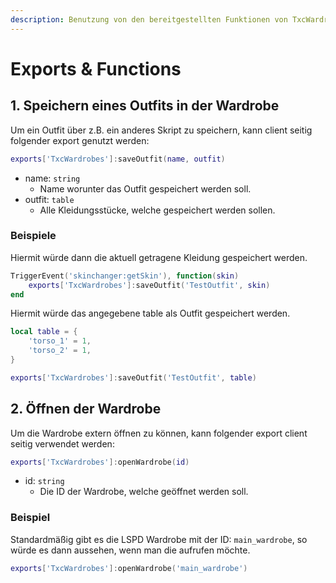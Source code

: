 ```yaml
---
description: Benutzung von den bereitgestellten Funktionen von TxcWardrobe.
---
```


# Exports & Functions

## 1. Speichern eines Outfits in der Wardrobe <a href="#saveoutfit" id="saveoutfit"></a>

Um ein Outfit über z.B. ein anderes Skript zu speichern, kann client seitig folgender export genutzt werden:

```lua
exports['TxcWardrobes']:saveOutfit(name, outfit)
```

* name: `string`
  * Name worunter das Outfit gespeichert werden soll.
* outfit: `table`
  * Alle Kleidungsstücke, welche gespeichert werden sollen.

### Beispiele

Hiermit würde dann die aktuell getragene Kleidung gespeichert werden.

```lua
TriggerEvent('skinchanger:getSkin'), function(skin)
    exports['TxcWardrobes']:saveOutfit('TestOutfit', skin)
end
```

Hiermit würde das angegebene table als Outfit gespeichert werden.

```lua
local table = {
    'torso_1' = 1,
    'torso_2' = 1,
}

exports['TxcWardrobes']:saveOutfit('TestOutfit', table)
```

## 2. Öffnen der Wardrobe <a href="#openwardrobe" id="openwardrobe"></a>

Um die Wardrobe extern öffnen zu können, kann folgender export client seitig verwendet werden:

```lua
exports['TxcWardrobes']:openWardrobe(id)
```

* id: `string`
  * Die ID der Wardrobe, welche geöffnet werden soll.

### Beispiel

Standardmäßig gibt es die LSPD Wardrobe mit der ID: `main_wardrobe`, so würde es dann aussehen, wenn man die aufrufen möchte.

```lua
exports['TxcWardrobes']:openWardrobe('main_wardrobe')
```
